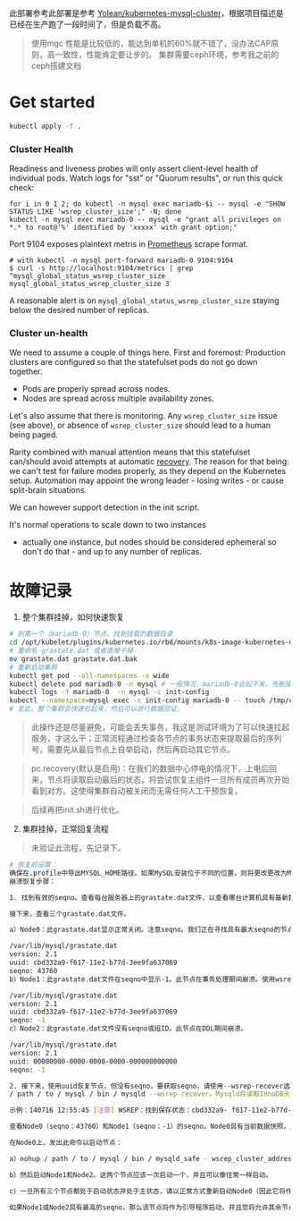 此部署参考此部署是参考 [Yolean/kubernetes-mysql-cluster](https://github.com/Yolean/kubernetes-mysql-cluster)，根据项目描述是已经在生产跑了一段时间了，但是负载不高。
> 使用mgc 性能是比较低的，能达到单机的60%就不错了，没办法CAP原则，高一致性，性能肯定要让步的。
> 集群需要ceph环境，参考我之前的ceph搭建文档

# Get started

```bash
kubectl apply -f .
```

### Cluster Health

Readiness and liveness probes will only assert client-level health of individual pods.
Watch logs for "sst" or "Quorum results", or run this quick check:
```
for i in 0 1 2; do kubectl -n mysql exec mariadb-$i -- mysql -e "SHOW STATUS LIKE 'wsrep_cluster_size';" -N; done
kubectl -n mysql exec mariadb-0 -- mysql -e "grant all privileges on *.* to root@'%' identified by 'xxxxx' with grant option;"
```

Port 9104 exposes plaintext metris in [Prometheus](https://prometheus.io/docs/concepts/data_model/) scrape format.
```
# with kubectl -n mysql port-forward mariadb-0 9104:9104
$ curl -s http://localhost:9104/metrics | grep ^mysql_global_status_wsrep_cluster_size
mysql_global_status_wsrep_cluster_size 3
```

A reasonable alert is on `mysql_global_status_wsrep_cluster_size` staying below the desired number of replicas.

### Cluster un-health

We need to assume a couple of things here. First and foremost:
Production clusters are configured so that the statefulset pods do not go down together.

 * Pods are properly spread across nodes.
 * Nodes are spread across multiple availability zones.

Let's also assume that there is monitoring.
Any `wsrep_cluster_size` issue (see above), or absence of `wsrep_cluster_size`
should lead to a human being paged.

Rarity combined with manual attention means that this statefulset can/should avoid
attempts at automatic [recovery](http://galeracluster.com/documentation-webpages/pcrecovery.html).
The reason for that being: we can't test for failure modes properly,
as they depend on the Kubernetes setup.
Automation may appoint the wrong leader - losing writes -
or cause split-brain situations.

We can however support detection in the init script.

It's normal operations to scale down to two instances
- actually one instance, but nodes should be considered ephemeral so don't do that -
and up to any number of replicas.

# 故障记录
1. 整个集群挂掉，如何快速恢复
```bash
# 到第一个（mariadb-0）节点，找到挂载的数据目录
cd /opt/kubelet/plugins/kubernetes.io/rbd/mounts/k8s-image-kubernetes-dynamic-pvc-95b2a503-9561-11e8-bab0-00163e13cf6c/db
# 重命名 grastate.dat 或者直接干掉
mv grastate.dat grastate.dat.bak
# 重新启动集群
kubectl get pod --all-namespaces -o wide
kubectl delete pod mariadb-0 -n mysql # 一般情况，mariadb-0会起不来，先删掉重新启动，进入init状态
kubectl logs -f mariadb-0  -n mysql -c init-config
kubectl --namespace=mysql exec -c init-config mariadb-0 -- touch /tmp/confirm-new-cluster
# 至此，整个集群会快速拉起来，然后可以进行数据验证。
```
> 此操作还是尽量避免，可能会丢失事务，我这是测试环境为了可以快速拉起服务，才这么干；正常流程通过检查各节点的事务状态来提取最后的序列号，需要先从最后节点上自举启动，然后再启动其它节点。

> pc.recovery(默认是启用)：在我们的数据中心停电的情况下，上电后回来，节点将读取启动最后的状态，将尝试恢复主组件一旦所有成员再次开始看到对方。这使得集群自动被关闭而无需任何人工干预恢复。

> 后续再把init.sh进行优化。

2. 集群挂掉，正常回复流程
> 未验证此流程，先记录下。
```bash
# 恢复前设置：
确保在.profile中导出MYSQL_HOME路径。如果MySQL安装位于不同的位置，则将更改更改为MYSQL_HOME。（例如：MYSQL_HOME = / path / to / mysql）
崩溃恢复步骤：

1. 找到有效的seqno。查看每台服务器上的grastate.dat文件，以查看哪台计算机具有最新数据。seqno最大的节点是具有当前数据的节点。

接下来，查看三个grastate.dat文件。

a）Node0：此grastate.dat显示正常关闭。注意seqno。我们正在寻找具有最大seqno的节点。

/var/lib/mysql/grastate.dat
version: 2.1
uuid: cbd332a9-f617-11e2-b77d-3ee9fa637069
seqno: 43760
b）Node1：此grastate.dat文件在seqno中显示-1。此节点在事务处理期间崩溃。使用wsrep-recover选项启动此节点。MySQL将最后提交的GTID存储在InnoDB数据头中。

/var/lib/mysql/grastate.dat
version: 2.1
uuid: cbd332a9-f617-11e2-b77d-3ee9fa637069
seqno: -1
c）Node2：此grastate.dat文件没有seqno或组ID。此节点在DDL期间崩溃。

/var/lib/mysql/grastate.dat
version: 2.1
uuid: 00000000-0000-0000-0000-000000000000
seqno: -1

2. 接下来，使用uuid恢复节点，但没有seqno。要获取seqno，请使用--wsrep-recover选项。要恢复seqno：
/ path / to / mysql / bin / mysqld --wsrep-recover。Mysqld将读取InnoDB头文件并立即关闭。最后一个wsrep位置打印在mysqld.log文件中。

示例：140716 12:55:45 [注意] WSREP：找到保存状态：cbd332a9- f617-11e2-b77d-3ee9fa637069：36742

查看Node0（seqno：43760）和Node1（seqno：-1）的seqno。Node0具有当前数据快照，应首先启动。

在Node0上，发出此命令以启动节点：

a）nohup / path / to / mysql / bin / mysqld_safe - wsrep_cluster_address = gcomm：//＆; 等待此节点联机。

b）然后启动Node1和Node2。这两个节点应该一次启动一个，并且可以像往常一样启动。

c）一旦所有三个节点都处于启动状态并处于主状态，请以正常方式重新启动Node0（因此它将作为整个群集的一部分出现，而不仅仅是一个引导程序）。

如果Node1或Node2具有最高的seqno，那么该节点将作为引导程序启动，并且您将允许其余节点一次启动一个（连接到具有最高seqno的节点）。
```